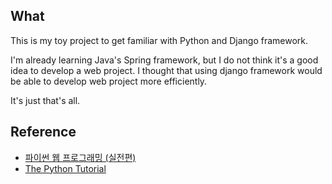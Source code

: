 ## What
This is my toy project to get familiar with Python and Django framework.

I'm already learning Java's Spring framework, but I do not think it's a good idea to develop a web project. I thought that using django framework would be able to develop web project more efficiently.

It's just that's all.


## Reference
* [파이썬 웹 프로그래밍 (실전편)](http://www.hanbit.co.kr/store/books/look.php?p_code=B7703021280)
* [The Python Tutorial](https://docs.python.org/3/tutorial/)